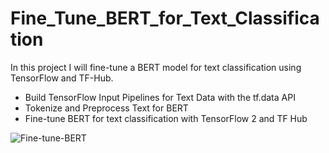 # Fine_Tune_BERT_for_Text_Classification

In this project I will fine-tune a BERT model for text classification using TensorFlow and TF-Hub.

- Build TensorFlow Input Pipelines for Text Data with the tf.data API
- Tokenize and Preprocess Text for BERT
- Fine-tune BERT for text classification with TensorFlow 2 and TF Hub


![Fine-tune-BERT](https://drive.google.com/uc?id=1fnJTeJs5HUpz7nix-F9E6EZdgUflqyEu)
